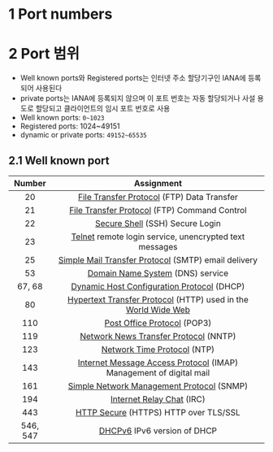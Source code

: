 # 1 Port numbers





# 2 Port 범위

* Well known ports와 Registered ports는 인터넷 주소 할당기구인 IANA에 등록되어 사용된다
* private ports는 IANA에 등록되지 않으며 이 포트 번호는 자동 할당되거나 사설 용도로 할당되고 클라이언트의 임시 포트 번호로 사용
* Well known ports: `0~1023`
* Registered ports: 1024~49151
* dynamic or private ports: `49152~65535`



## 2.1 Well known port

|  Number  |                          Assignment                          |
| :------: | :----------------------------------------------------------: |
|    20    | [File Transfer Protocol](https://en.wikipedia.org/wiki/File_Transfer_Protocol) (FTP) Data Transfer |
|    21    | [File Transfer Protocol](https://en.wikipedia.org/wiki/File_Transfer_Protocol) (FTP) Command Control |
|    22    | [Secure Shell](https://en.wikipedia.org/wiki/Secure_Shell) (SSH) Secure Login |
|    23    | [Telnet](https://en.wikipedia.org/wiki/Telnet) remote login service, unencrypted text messages |
|    25    | [Simple Mail Transfer Protocol](https://en.wikipedia.org/wiki/Simple_Mail_Transfer_Protocol) (SMTP) email delivery |
|    53    | [Domain Name System](https://en.wikipedia.org/wiki/Domain_Name_System) (DNS) service |
|  67, 68  | [Dynamic Host Configuration Protocol](https://en.wikipedia.org/wiki/Dynamic_Host_Configuration_Protocol) (DHCP) |
|    80    | [Hypertext Transfer Protocol](https://en.wikipedia.org/wiki/Hypertext_Transfer_Protocol) (HTTP) used in the [World Wide Web](https://en.wikipedia.org/wiki/World_Wide_Web) |
|   110    | [Post Office Protocol](https://en.wikipedia.org/wiki/Post_Office_Protocol) (POP3) |
|   119    | [Network News Transfer Protocol](https://en.wikipedia.org/wiki/Network_News_Transfer_Protocol) (NNTP) |
|   123    | [Network Time Protocol](https://en.wikipedia.org/wiki/Network_Time_Protocol) (NTP) |
|   143    | [Internet Message Access Protocol](https://en.wikipedia.org/wiki/Internet_Message_Access_Protocol) (IMAP) Management of digital mail |
|   161    | [Simple Network Management Protocol](https://en.wikipedia.org/wiki/Simple_Network_Management_Protocol) (SNMP) |
|   194    | [Internet Relay Chat](https://en.wikipedia.org/wiki/Internet_Relay_Chat) (IRC) |
|   443    | [HTTP Secure](https://en.wikipedia.org/wiki/HTTP_Secure) (HTTPS) HTTP over TLS/SSL |
| 546, 547 | [DHCPv6](https://en.wikipedia.org/wiki/DHCPv6) IPv6 version of DHCP |